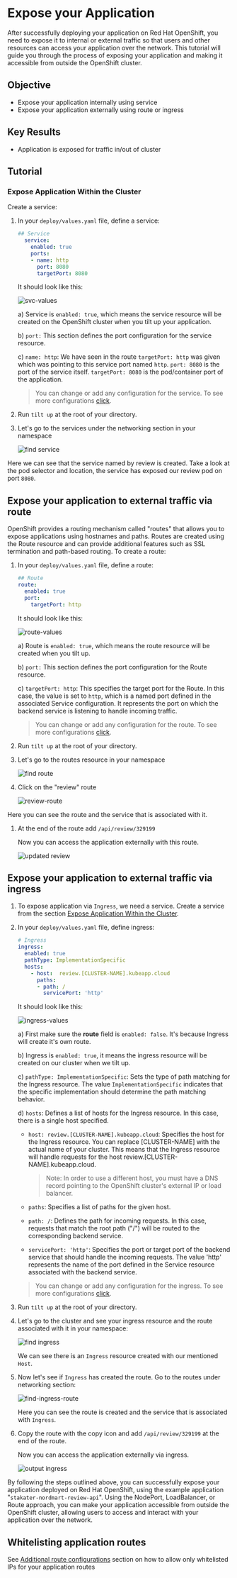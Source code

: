 # Expose your Application

After successfully deploying your application on Red Hat OpenShift, you need to expose it to internal or external traffic so that users and other resources can access your application over the network. This tutorial will guide you through the process of exposing your application and making it accessible from outside the OpenShift cluster.

## Objective

- Expose your application internally using service
- Expose your application externally using route or ingress

## Key Results

- Application is exposed for traffic in/out of cluster

## Tutorial

### Expose Application Within the Cluster

Create a service:

1. In your `deploy/values.yaml` file, define a service:

    ```yaml
    ## Service
      service:
        enabled: true
        ports:
        - name: http
          port: 8080
          targetPort: 8080
    ```

    It should look like this:

    ![svc-values](images/svc-values.png)

    a) Service is `enabled: true`, which means the service resource will be created on the OpenShift cluster when you tilt up your application.

    b) `port:` This section defines the port configuration for the service resource.

    c) `name: http`: We have seen in the route `targetPort: http` was given which was pointing to this service port named `http`. `port: 8080` is the port of the service itself. `targetPort: 8080` is the pod/container port of the application.

      > You can change or add any configuration for the service. To see more configurations [click](https://github.com/stakater/application.git).

1. Run `tilt up` at the root of your directory.

1. Let's go to the services under the networking section in your namespace

      ![find service](images/svc.png)

  Here we can see that the service named by review is created. Take a look at the pod selector and location, the service has exposed our review pod on port `8080`.

## Expose your application to external traffic via route

OpenShift provides a routing mechanism called "routes" that allows you to expose applications using hostnames and paths. Routes are created using the Route resource and can provide additional features such as SSL termination and path-based routing. To create a route:

1. In your `deploy/values.yaml` file, define a route:

    ```yaml
    ## Route
    route:
      enabled: true
      port:
        targetPort: http
    ```

    It should look like this:

    ![route-values](images/route-values.png)

    a) Route is `enabled: true`, which means the route resource will be created when you tilt up.

    b) `port:` This section defines the port configuration for the Route resource.

    c) `targetPort: http`: This specifies the target port for the Route. In this case, the value is set to `http`, which is a named port defined in the associated Service configuration. It represents the port on which the backend service is listening to handle incoming traffic.

    > You can change or add any configuration for the route. To see more configurations [click](https://github.com/stakater/application.git).

1. Run `tilt up` at the root of your directory.

1. Let's go to the routes resource in your namespace

    ![find route](images/find-route.png)

1. Click on the "review" route

    ![review-route](images/review-route.png)

  Here you can see the route and the service that is associated with it.

1. At the end of the route add `/api/review/329199`

    Now you can access the application externally with this route.

    ![updated review](./../04-deploy-app/images/product-review-json-after-change.png)

## Expose your application to external traffic via ingress

1. To expose application via `Ingress`, we need a service. Create a service from the section [Expose Application Within the Cluster](#expose-application-within-the-cluster).

1. In your `deploy/values.yaml` file, define ingress:

    ```yaml
    # Ingress
    ingress:
      enabled: true
      pathType: ImplementationSpecific
      hosts:
        - host:  review.[CLUSTER-NAME].kubeapp.cloud
          paths:
          - path: /
            servicePort: 'http'
    ```

    It should look like this:

    ![ingress-values](images/ingress-values.png)

    a) First make sure the **route** field is `enabled: false`. It's because Ingress will create it's own route.

    b) Ingress is `enabled: true`, it means the ingress resource will be created on our cluster when we tilt up.

    c) `pathType: ImplementationSpecific`: Sets the type of path matching for the Ingress resource. The value `ImplementationSpecific` indicates that the specific implementation should determine the path matching behavior.

    d) `hosts`: Defines a list of hosts for the Ingress resource. In this case, there is a single host specified.

      - `host: review.[CLUSTER-NAME].kubeapp.cloud`: Specifies the host for the Ingress resource. You can replace [CLUSTER-NAME] with the actual name of your cluster. This means that the Ingress resource will handle requests for the host review.[CLUSTER-NAME].kubeapp.cloud.

        > Note: In order to use a different host, you must have a DNS record pointing to the OpenShift cluster's external IP or load balancer.

      - `paths`: Specifies a list of paths for the given host.

      - `path: /`: Defines the path for incoming requests. In this case, requests that match the root path ("/") will be routed to the corresponding backend service.

      - `servicePort: 'http'`: Specifies the port or target port of the backend service that should handle the incoming requests. The value 'http' represents the name of the port defined in the Service resource associated with the backend service.

    > You can change or add any configuration for the ingress. To see more configurations [click](https://github.com/stakater/application.git).

1. Run `tilt up` at the root of your directory.

1. Let's go to the cluster and see your ingress resource and the route associated with it in your namespace:

    ![find ingress](images/find-ingress.png)

    We can see there is an `Ingress` resource created with our mentioned `Host`.

1. Now let's see if `Ingress` has created the route. Go to the routes under networking section:

    ![find-ingress-route](images/find-ingress-route.png)

   Here you can see the route is created and the service that is associated with `Ingress`.

1. Copy the route with the copy icon and add `/api/review/329199` at the end of the route.

    Now you can access the application externally via ingress.

    ![output ingress](images/output.png)

By following the steps outlined above, you can successfully expose your application deployed on Red Hat OpenShift, using the example application "`stakater-nordmart-review-api`". Using the NodePort, LoadBalancer, or Route approach, you can make your application accessible from outside the OpenShift cluster, allowing users to access and interact with your application over the network.

## Whitelisting application routes

See [Additional route configurations](../../../../for-administrators/secure-your-cluster/secure-routes.md#additional-route-configuration) section on how to allow only whitelisted IPs for your application routes
